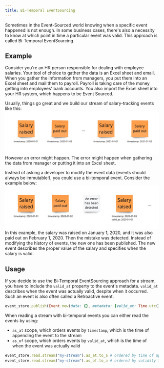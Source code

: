 ```yaml
---
title: Bi-Temporal EventSourcing
---
```


Sometimes in the Event-Sourced world knowing when a specific event happened is not enough. In some business cases, there's also a necessity to know at which point in time a particular event was valid.
This approach is called Bi-Temporal EventSourcing.

## Example

Consider you're an HR person responsible for dealing with employee salaries. Your tool of choice to gather the data is an Excel sheet and email.
When you gather the information from managers, you put them into an Excel sheet and mail them to payroll. Payroll is taking care of the money getting into employees' bank accounts. You also import the Excel sheet into your HR system, which happens to be Event Sourced.

Usually, things go great and we build our stream of salary-tracking events like this:
![BiTemporalEventSourcingWhenThingsGoSmoothly](../../images/bi_temporal_event_sourcing_when_things_go_smoothly.jpg)
However an error might happen. The error might happen when gathering the data from manager or putting it into an Excel sheet.

Instead of asking a developer to modify the event data (events should always be immutable!), you could use a bi-temporal event. Consider the example below:
![BiTemporalEventSourcingValidAt](../../images/bi_temporal_valid_at_event_sourcing.jpg)
In this example, the salary was raised on January 1, 2020, and it was also paid out on February 1, 2020. Then the mistake was detected. Instead of modifying the history of events, the new one has been published. The new event describes the proper value of the salary and specifies when the salary is valid.

## Usage

If you decide to use the Bi-Temporal EventSourcing approach for a stream, you have to include the `valid_at` property to the event's metadata.
`valid_at` describes when the event was actually valid, despite when it occurred. Such an event is also often called a Retroactive event.

```ruby
event_store.publish(Event.new(data: {}, metadata: {valid_at: Time.utc(2020,1,1)}))
```

When reading a stream with bi-temporal events you can either read the events by using:

* `as_at` scope, which orders events by `timestamp`, which is the time of appending the event to the stream
* `as_of` scope, which orders events by `valid_at`, which is the time of when the event was actually valid

```ruby
event_store.read.stream("my-stream").as_at.to_a # ordered by time of appending (timestamp)
event_store.read.stream("my-stream").as_of.to_a # ordered by validity time (valid_at)
```
